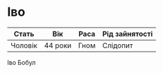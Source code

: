 # Іво

| Стать   | Вік     | Раса | Рід зайнятості |
| ------- | ------- | ---- | -------------- |
| Чоловік | 44 роки | Гном | Слідопит       |

Іво Бобул
